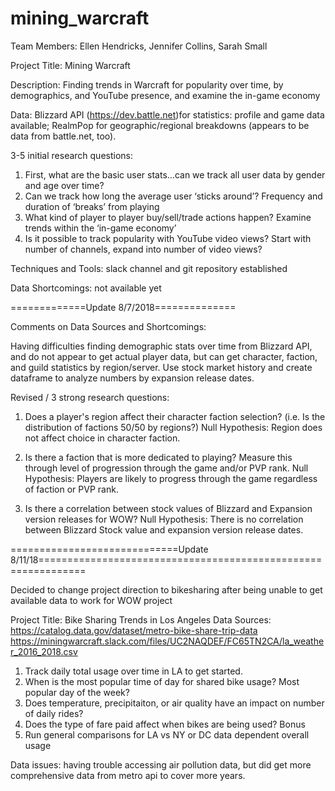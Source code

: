 # mining_warcraft

Team Members: Ellen Hendricks, Jennifer Collins, Sarah Small

Project Title: Mining Warcraft

Description:  Finding trends in Warcraft for popularity over time, by demographics, and YouTube presence, and examine the in-game economy

Data: Blizzard API (https://dev.battle.net)for statistics: profile and game data available; RealmPop for geographic/regional breakdowns
(appears to be data from battle.net, too). 


3-5 initial research questions:
1.	First, what are the basic user stats…can we track all user data by gender and age over time?
2.	Can we track how long the average user ‘sticks around’? Frequency and duration of ‘breaks’ from playing
3.	What kind of player to player buy/sell/trade actions happen? Examine trends within the ‘in-game economy’
4.	Is it possible to track popularity with YouTube video views? Start with number of channels, expand into number of video views?

Techniques and Tools: slack channel and git repository established

Data Shortcomings: not available yet

=============Update 8/7/2018==============

Comments on Data Sources and Shortcomings:

Having difficulties finding demographic stats over time from Blizzard API, and do not appear to get actual player data, but can get character, faction, and guild statistics by region/server. Use stock market history and create dataframe to analyze numbers by expansion release dates.

Revised / 3 strong research questions: 

1. Does a player's region affect their character faction selection? (i.e. Is the distribution of factions 50/50 by regions?) Null Hypothesis: Region does not affect choice in character faction.

2. Is there a faction that is more dedicated to playing? Measure this through level of progression through the game and/or PVP rank. Null Hypothesis: Players are likely to progress through the game regardless of faction or PVP rank.

3. Is there a correlation between stock values of Blizzard and Expansion version releases for WOW? 
   Null Hypothesis: There is no correlation between Blizzard Stock value and expansion version release dates.

=============================Update 8/11/18==============================================================

Decided to change project direction to bikesharing after being unable to get available data to work for WOW project

Project Title: Bike Sharing Trends in Los Angeles
Data Sources: https://catalog.data.gov/dataset/metro-bike-share-trip-data
              https://miningwarcraft.slack.com/files/UC2NAQDEF/FC65TN2CA/la_weather_2016_2018.csv
1. Track daily total usage over time in LA to get started.
2. When is the most popular time of day for shared bike usage? Most popular day of the week?
3. Does temperature, precipitaiton, or air quality have an impact on number of daily rides?
4. Does the type of fare paid affect when bikes are being used?
Bonus
5. Run general comparisons for LA vs NY or DC data dependent overall usage

Data issues: having trouble accessing air pollution data, but did get more comprehensive data from metro api to cover more years.



  
